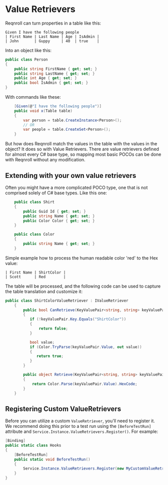 # Value Retrievers

Reqnroll can turn properties in a table like this:

```gherkin
Given I have the following people
| First Name | Last Name | Age | IsAdmin | 
| John       | Guppy     | 40  | true    |
```

Into an object like this:

```c#
public class Person
{
    public string FirstName { get; set; }
    public string LastName { get; set; }
    public int Age { get; set; }
    public bool IsAdmin { get; set; }
}
```

With commands like these:

```c#
    [Given(@"I have the following people")]
    public void x(Table table)
    {
        var person = table.CreateInstance<Person>();
        // OR
        var people = table.CreateSet<Person>();
    }

```

But how does Reqnroll match the values in the table with the values in the object?  It does so with Value Retrievers.  There are value retrievers defined for almost every C# base type, so mapping most basic POCOs can be done with Reqnroll without any modification.

## Extending with your own value retrievers

Often you might have a more complicated POCO type, one that is not comprised solely of C# base types.  Like this one:

```c#
    public class Shirt
    {
        public Guid Id { get; set; }
        public string Name { get; set; }
        public Color Color { get; set; }
    }

    public class Color
    {
        public string Name { get; set; }
    }
```
 
Simple example how to process the human readable color 'red' to the Hex value:

```gherkin
| First Name | ShirtColor | 
| Scott      | Red        |
```
The table will be processed, and the following code can be used to capture the table translation and customize it:
```c#
public class ShirtColorValueRetriever : IValueRetriever
    {
        public bool CanRetrieve(KeyValuePair<string, string> keyValuePair, Type targetType, Type propertyType)
        {
           if (!keyValuePair.Key.Equals("ShirtColor"))
           {
               return false;
           }

           bool value;
           if (Color.TryParse(keyValuePair.Value, out value))
           {
              return true;
           }  
        }

        public object Retrieve(KeyValuePair<string, string> keyValuePair, Type targetType, Type propertyType)
        {
            return Color.Parse(keyValuePair.Value).HexCode;
        }
    }
```

## Registering Custom ValueRetrievers

Before you can utilize a custom `ValueRetriever`, you'll need to register it. We recommend doing this prior to a test run using the `[BeforeTestRun]` attribute and `Service.Instance.ValueRetrievers.Register()`. For example:

``` csharp
[Binding]
public static class Hooks
{
    [BeforeTestRun]
    public static void BeforeTestRun()
    {
        Service.Instance.ValueRetrievers.Register(new MyCustomValueRetriever());
    }
}
```
